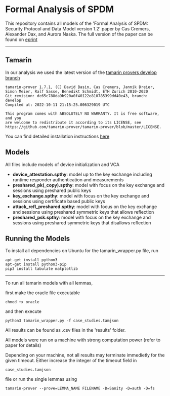 # Formal Analysis of SPDM

This repository contains all models of the 
'Formal Analysis of SPDM: Security Protocol and Data Model version 1.2'
paper by Cas Cremers, Alexander Dax, and Aurora Naska. The full version
of the paper can be found on [eprint](https://eprint.iacr.org/2022/1724)

----------

## Tamarin

In our analysis we used the latest version of the [tamarin provers develop branch](https://github.com/tamarin-prover/tamarin-prover)


```
tamarin-prover 1.7.1, (C) David Basin, Cas Cremers, Jannik Dreier, Simon Meier, Ralf Sasse, Benedikt Schmidt, ETH Zurich 2010-2020
Git revision: dc65c788da9b920a0f40122e810785399dd40e43, branch: develop
Compiled at: 2022-10-11 21:15:25.006329019 UTC

This program comes with ABSOLUTELY NO WARRANTY. It is free software, and you
are welcome to redistribute it according to its LICENSE, see
https://github.com/tamarin-prover/tamarin-prover/blob/master/LICENSE.
```


You can find detailed installation instructions [here](https://tamarin-prover.github.io/manual/book/002_installation.html)

## Models

All files include models of device initialization and VCA

- **device_attestation.spthy**: model up to the key exchange including runtime responder authentication and measurements
- **preshared_pk(_copy).spthy**: model with focus on the key exchange and sessions using preshared public keys
- **key_exchange.spthy**: model with focus on the key exchange and sessions using certificate based public keys
- **attack_refl_preshared.spthy**: model with focus on the key exchange and sessions using preshared symmetric keys that allows reflection
- **preshared_psk.spthy**: model with focus on the key exchange and sessions using preshared symmetric keys that disallows reflection


## Running the Models

To install all dependencies on Ubuntu for the tamarin_wrapper.py file, run

```
apt-get install python3
apt-get install python3-pip
pip3 install tabulate matplotlib
```


------

To run all tamarin models with all lemmas, 

first make the oracle file executable

`chmod +x oracle`

and then execute


`python3 tamarin_wrapper.py -f case_studies.tamjson`




All results can be found as .csv files in the 'results' folder.

All models were run on a machine with strong computation power (refer to paper for details)

Depending on your machine, not all results may terminate immedietly for the given timeout. Either increase the integer of the timeout field in

`case_studies.tamjson`

file or run the single lemmas using


`tamarin-prover --prove=LEMMA_NAME FILENAME -D=Sanity -D=auth -D=fs`







